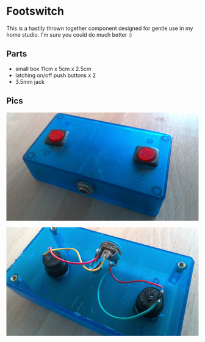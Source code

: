 # Footswitch

This is a hastily thrown together component designed for gentle use in my home studio.
I'm sure you could do much better :)

## Parts

* small box 11cm x 5cm x 2.5cm
* latching on/off push buttons x 2
* 3.5mm jack

## Pics

![exterior](./fsw2.png)

![internals](./fsw1.png)
